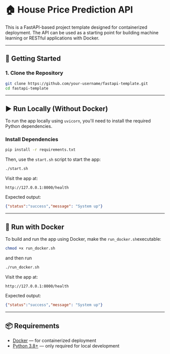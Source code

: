# 🏠 House Price Prediction API

This is a FastAPI-based project template designed for containerized deployment. The API can be used as a starting point for building machine learning or RESTful applications with Docker.

---

## 🚀 Getting Started

### 1. Clone the Repository

```bash
git clone https://github.com/your-username/fastapi-template.git
cd fastapi-template
```

---

## ▶️ Run Locally (Without Docker)

To run the app locally using `uvicorn`, you'll need to install the required Python dependencies.

### Install Dependencies

```bash
pip install -r requirements.txt
```

Then, use the `start.sh` script to start the app:

```bash
./start.sh
```

Visit the app at:

```
http://127.0.0.1:8000/health
```

Expected output:

```json
{"status":"success","message": "System up"}
```

---

## 🐳 Run with Docker

To build and run the app using Docker, make the `run_docker.sh`executable:

```bash
chmod +x run_docker.sh
```
and then run

```bash
./run_docker.sh
```

Visit the app at:

```
http://127.0.0.1:8000/health
```

Expected output:

```json
{"status":"success","message": "System up"}
```

---

## 📦 Requirements

- [Docker](https://www.docker.com/) — for containerized deployment
- [Python 3.8+](https://www.python.org/) — only required for local development

